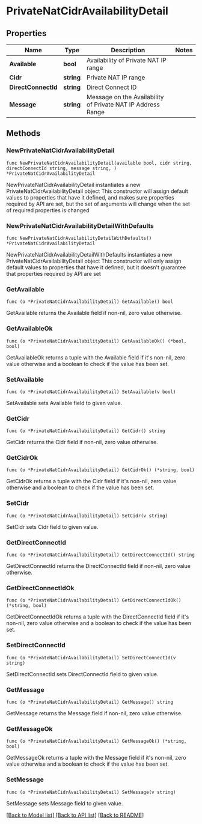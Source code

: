 # PrivateNatCidrAvailabilityDetail

## Properties

Name | Type | Description | Notes
------------ | ------------- | ------------- | -------------
**Available** | **bool** | Availability of Private NAT IP range | 
**Cidr** | **string** | Private NAT IP range | 
**DirectConnectId** | **string** | Direct Connect ID | 
**Message** | **string** | Message on the Availability of Private NAT IP Address Range | 

## Methods

### NewPrivateNatCidrAvailabilityDetail

`func NewPrivateNatCidrAvailabilityDetail(available bool, cidr string, directConnectId string, message string, ) *PrivateNatCidrAvailabilityDetail`

NewPrivateNatCidrAvailabilityDetail instantiates a new PrivateNatCidrAvailabilityDetail object
This constructor will assign default values to properties that have it defined,
and makes sure properties required by API are set, but the set of arguments
will change when the set of required properties is changed

### NewPrivateNatCidrAvailabilityDetailWithDefaults

`func NewPrivateNatCidrAvailabilityDetailWithDefaults() *PrivateNatCidrAvailabilityDetail`

NewPrivateNatCidrAvailabilityDetailWithDefaults instantiates a new PrivateNatCidrAvailabilityDetail object
This constructor will only assign default values to properties that have it defined,
but it doesn't guarantee that properties required by API are set

### GetAvailable

`func (o *PrivateNatCidrAvailabilityDetail) GetAvailable() bool`

GetAvailable returns the Available field if non-nil, zero value otherwise.

### GetAvailableOk

`func (o *PrivateNatCidrAvailabilityDetail) GetAvailableOk() (*bool, bool)`

GetAvailableOk returns a tuple with the Available field if it's non-nil, zero value otherwise
and a boolean to check if the value has been set.

### SetAvailable

`func (o *PrivateNatCidrAvailabilityDetail) SetAvailable(v bool)`

SetAvailable sets Available field to given value.


### GetCidr

`func (o *PrivateNatCidrAvailabilityDetail) GetCidr() string`

GetCidr returns the Cidr field if non-nil, zero value otherwise.

### GetCidrOk

`func (o *PrivateNatCidrAvailabilityDetail) GetCidrOk() (*string, bool)`

GetCidrOk returns a tuple with the Cidr field if it's non-nil, zero value otherwise
and a boolean to check if the value has been set.

### SetCidr

`func (o *PrivateNatCidrAvailabilityDetail) SetCidr(v string)`

SetCidr sets Cidr field to given value.


### GetDirectConnectId

`func (o *PrivateNatCidrAvailabilityDetail) GetDirectConnectId() string`

GetDirectConnectId returns the DirectConnectId field if non-nil, zero value otherwise.

### GetDirectConnectIdOk

`func (o *PrivateNatCidrAvailabilityDetail) GetDirectConnectIdOk() (*string, bool)`

GetDirectConnectIdOk returns a tuple with the DirectConnectId field if it's non-nil, zero value otherwise
and a boolean to check if the value has been set.

### SetDirectConnectId

`func (o *PrivateNatCidrAvailabilityDetail) SetDirectConnectId(v string)`

SetDirectConnectId sets DirectConnectId field to given value.


### GetMessage

`func (o *PrivateNatCidrAvailabilityDetail) GetMessage() string`

GetMessage returns the Message field if non-nil, zero value otherwise.

### GetMessageOk

`func (o *PrivateNatCidrAvailabilityDetail) GetMessageOk() (*string, bool)`

GetMessageOk returns a tuple with the Message field if it's non-nil, zero value otherwise
and a boolean to check if the value has been set.

### SetMessage

`func (o *PrivateNatCidrAvailabilityDetail) SetMessage(v string)`

SetMessage sets Message field to given value.



[[Back to Model list]](../README.md#documentation-for-models) [[Back to API list]](../README.md#documentation-for-api-endpoints) [[Back to README]](../README.md)


